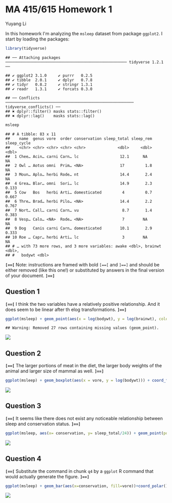 MA 415/615 Homework 1
================
Yuyang Li

In this homework I'm analyzing the `msleep` dataset from package `ggplot2`. I start by loading the packages:

``` r
library(tidyverse)
```

    ## ── Attaching packages ───────────────────────────────────────────────────── tidyverse 1.2.1 ──

    ## ✔ ggplot2 3.1.0     ✔ purrr   0.2.5
    ## ✔ tibble  2.0.1     ✔ dplyr   0.7.8
    ## ✔ tidyr   0.8.2     ✔ stringr 1.3.1
    ## ✔ readr   1.3.1     ✔ forcats 0.3.0

    ## ── Conflicts ──────────────────────────────────────────────────────── tidyverse_conflicts() ──
    ## ✖ dplyr::filter() masks stats::filter()
    ## ✖ dplyr::lag()    masks stats::lag()

``` r
msleep
```

    ## # A tibble: 83 x 11
    ##    name  genus vore  order conservation sleep_total sleep_rem sleep_cycle
    ##    <chr> <chr> <chr> <chr> <chr>              <dbl>     <dbl>       <dbl>
    ##  1 Chee… Acin… carni Carn… lc                  12.1      NA        NA    
    ##  2 Owl … Aotus omni  Prim… <NA>                17         1.8      NA    
    ##  3 Moun… Aplo… herbi Rode… nt                  14.4       2.4      NA    
    ##  4 Grea… Blar… omni  Sori… lc                  14.9       2.3       0.133
    ##  5 Cow   Bos   herbi Arti… domesticated         4         0.7       0.667
    ##  6 Thre… Brad… herbi Pilo… <NA>                14.4       2.2       0.767
    ##  7 Nort… Call… carni Carn… vu                   8.7       1.4       0.383
    ##  8 Vesp… Calo… <NA>  Rode… <NA>                 7        NA        NA    
    ##  9 Dog   Canis carni Carn… domesticated        10.1       2.9       0.333
    ## 10 Roe … Capr… herbi Arti… lc                   3        NA        NA    
    ## # … with 73 more rows, and 3 more variables: awake <dbl>, brainwt <dbl>,
    ## #   bodywt <dbl>

**`[==[`** Note: instructions are framed with bold `[==[` and `]==]` and should be either removed (like this one!) or substituted by answers in the final version of your document. **`]==]`**

Question 1
----------

**`[==[`** I think the two variables have a relatively positive relationship. And it does seem to be linear after th elog transformations. **`]==]`**

``` r
ggplot(msleep) + geom_point(aes(x = log(bodywt), y = log(brainwt), color= vore))
```

    ## Warning: Removed 27 rows containing missing values (geom_point).

![](hw1_files/figure-markdown_github/q1-1.png)

Question 2
----------

**`[==[`** The larger portions of meat in the diet, the larger body weights of the animal and larger size of mammal as well. **`]==]`**

``` r
ggplot(msleep) + geom_boxplot(aes(x = vore, y = log(bodywt))) + coord_flip()
```

![](hw1_files/figure-markdown_github/q2-1.png)

Question 3
----------

**`[==[`** It seems like there does not exist any noticeable relationship between sleep and conservation status. **`]==]`**

``` r
ggplot(msleep, aes(x= conservation, y= sleep_total/24)) + geom_point(position = "jitter", aes(color=vore))+stat_summary(fun.y=mean, fun.ymin=min, fun.ymax=max, geom="crossbar", color="blue")
```

![](hw1_files/figure-markdown_github/q3-1.png)

Question 4
----------

**`[==[`** Substitute the command in chunk `q4` by a `ggplot` R command that would actually generate the figure. **`]==]`**

``` r
ggplot(msleep) + geom_bar(aes(x=conservation, fill=vore))+coord_polar()
```

![](hw1_files/figure-markdown_github/q4-1.png)
